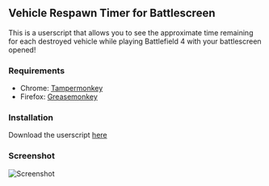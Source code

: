 Vehicle Respawn Timer for Battlescreen
-------------

This is a userscript that allows you to see the approximate time remaining for each destroyed vehicle while playing Battlefield 4 with your battlescreen opened!

### Requirements ######
 - Chrome: [Tampermonkey](https://chrome.google.com/webstore/detail/tampermonkey/dhdgffkkebhmkfjojejmpbldmpobfkfo)
 - Firefox: [Greasemonkey](https://addons.mozilla.org/firefox/addon/greasemonkey/)

### Installation ######
Download the userscript [here](https://github.com/Andersso/battlescreen-respawn-timer/raw/master/bs-respawn-timer.user.js)

### Screenshot ######
![Screenshot](http://i.imgur.com/6yyUmtV.jpg)

